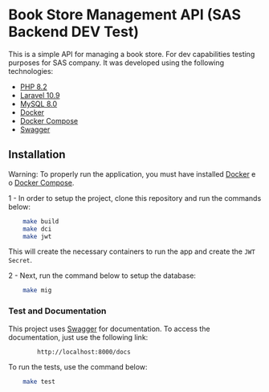 # Book Store Management API (SAS Backend DEV Test)

This is a simple API for managing a book store. For dev capabilities testing purposes for SAS company. It was developed using the following technologies:
* [PHP 8.2](https://php.com)
* [Laravel 10.9](https://laravel.com/)
* [MySQL 8.0](https://www.mysql.com/)
* [Docker](https://www.docker.com/)
* [Docker Compose](https://docs.docker.com/compose/)
* [Swagger](https://swagger.io/)

## Installation

Warning: To properly run the application, you must have installed [Docker](https://www.docker.com/) e o [Docker Compose](https://docs.docker.com/compose/).

1 - In order to setup the project, clone this repository and run the commands below:

```bash
    make build
    make dci
    make jwt
```

This will create the necessary containers to run the app and create the `JWT Secret`.

2 - Next, run the command below to setup the database:

```bash
    make mig
```

### Test and Documentation
This project uses [Swagger](https://swagger.io/) for documentation. To access the documentation, just use the following link:
```bash
        http://localhost:8000/docs
```
To run the tests, use the command below:
```bash
    make test
```
